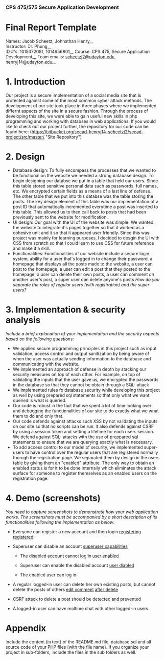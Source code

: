 ### CPS 475/575 Secure Application Development

# Final Report Template

Names: Jacob Scheetz, Johnathan Henry__  
Instructor: Dr. Phung__   
ID #'s: 1015372081, 1014656801__ 
Course: CPS 475, Secure Application Development__ 
Team emails: scheetzj2@udayton.edu, henryj14@udayton.edu__




# 1. Introduction

Our project is a secure implementation of a social media site that is protected against some of the most common cyber attack methods. The development of our site took place in three phases where we implemented differnt aspects of the site in a secure fashion. Through the process of developing this site, we were able to gain useful new skills in php programming and working with databses in web applications. If you would like to check out our project further, the repository for our code can be found here: (https://bitbucket.org/secad-henryj14-scheetzj2/secad-project/src/master/ "Site Repository")

# 2. Design



*   Database design: To fully encompass the processes that we wanted to be functional on the website we needed a strong database design. To begin designing our databse we put in a table that held our users. Since this table stored sensitive personal data such as passwords, full names, etc. We encrypted certain fields as a means of a last line of defense. The other table that we put into this databse was the table storing the posts. The key design element of this table was our implementation of a post ID that automatically incremented everytime a post was inserted to this table. This allowed us to then call back to posts that had been previously sent to the website for modification.  
*   UI design: Our goal with the UI of the website was simple. We wanted the website to integrate it's pages together so that it worked as a cohesive unit and it so that it appeared user friendly. Since this was project was mainly for learning purposes, I decided to desgin the UI with CSS from scratch so that I could learn to use CSS for future reference and make it a skill. 
*   Functionalities: Functionalities of our website include a secure login system, ability for a user that's logged in to change their password, a homepage that displays all the posts made to the website, a user can post to the homepage, a user can edit a post that they posted to the homepage, a user can delete their own posts, a user can comment on another user's post, a super user can delete anyone's posts  _How do you separate the roles of regular users (with registration) and the super users?_

# 3. Implementation & security analysis

_Include a brief explanation of your implementation and the security aspects based on the following questions:_

*   We applied secure programming principles in this project such as input validation, access control and output sanitization by being aware of when the user was actually sending information to the database and communicating with the website. 
*   We implemented an approach of defense in depth by stacking our security measures on top of each other. For example, on top of validating the inputs that the user gave us, we encrypted the passwords in the database so that they cannot be obtain through a SQLi attack
*   We implemented rules fo database security while developing this project as well by using prepared sql statements so that only what we want queried is what is queried. 
*   Our code is robust in the fact that we spent a lot of time looking over and debugging the functionalities of our site to do exactly what we wnat them to do and only that.
*   Our code defends against attacks such XSS by not validating the inputs on our site so that no scripts can be run. It also defends against CSRF by using a session token and setting a lifetime for each users session. We defend against SQLi attacks with the use of preppared sql statements to ensure that we are querying exactly what is necessary. 
*   To add access control to our model of security, we implemented super-users to have control over the regular users that are registered normally thorugh the registration page. We separated them by design in the users table by giving them an "enabled" attribute. The only way to obtain an enabled status is for it to be done internally which eliminates the attack surface for someone to register themselves as an enabled users on the registration page.




# 4. Demo (screenshots)

_You need to capture screenshots to demonstrate how your web application works. The screenshots must be accompanied by a short description of its functionalities following the implementation as below:_

*   Everyone can register a new account and then login
	[registering]("registering.png") [registered]("registered.png")
*   Superuser can disable an account 
	[superuser capabilities]("admin-abilities.png")
    *   The disabled account cannot log in
    [user enabled]("enabled.png")

    *   Superuser can enable the disabled account
    [user diabled](disabled.png)
    *   The enabled user can log in
*   A regular logged-in user can delete her own existing posts, but cannot delete the posts of others
	[edit comment]("comment-edit-delete.png") [after delete]("after-delete.png")
*   CSRF attack to delete a post should be detected and prevented

*   A logged-in user can have realtime chat with other logged-in users

# Appendix

Include the content (in text) of the README.md file, database.sql and all source code of your PHP files (with the file name).
If you organize your project in sub-folders, include the files in the sub folders as well.